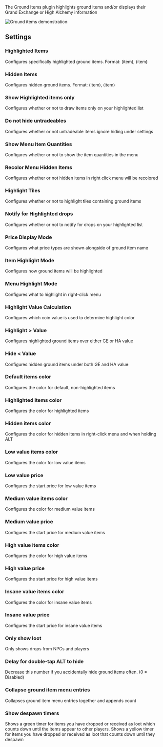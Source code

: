The Ground Items plugin highlights ground items and/or displays their Grand Exchange or High Alchemy information

![Ground items demonstration](https://runelite.net/img/features/grounditems.png)

## Settings

### Highlighted Items

Configures specifically highlighted ground items. Format: (item), (item)

### Hidden Items

Configures hidden ground items. Format: (item), (item)

### Show Highlighted items only

Configures whether or not to draw items only on your highlighted list

### Do not hide untradeables

Configures whether or not untradeable items ignore hiding under settings

### Show Menu Item Quantities

Configures whether or not to show the item quantities in the menu

### Recolor Menu Hidden Items

Configures whether or not hidden items in right click menu will be recolored

### Highlight Tiles

Configures whether or not to highlight tiles containing ground items

### Notify for Highlighted drops

Configures whether or not to notify for drops on your highlighted list

### Price Display Mode

Configures what price types are shown alongside of ground item name

### Item Highlight Mode

Configures how ground items will be highlighted

### Menu Highlight Mode

Configures what to highlight in right-click menu

### Highlight Value Calculation

Configures which coin value is used to determine highlight color

### Highlight &gt; Value

Configures highlighted ground items over either GE or HA value

### Hide &lt; Value

Configures hidden ground items under both GE and HA value

### Default items color

Configures the color for default, non-highlighted items

### Highlighted items color

Configures the color for highlighted items

### Hidden items color

Configures the color for hidden items in right-click menu and when holding ALT

### Low value items color

Configures the color for low value items

### Low value price

Configures the start price for low value items

### Medium value items color

Configures the color for medium value items

### Medium value price

Configures the start price for medium value items

### High value items color

Configures the color for high value items

### High value price

Configures the start price for high value items

### Insane value items color

Configures the color for insane value items

### Insane value price

Configures the start price for insane value items

### Only show loot

Only shows drops from NPCs and players

### Delay for double-tap ALT to hide

Decrease this number if you accidentally hide ground items often. (0 = Disabled)

### Collapse ground item menu entries

Collapses ground item menu entries together and appends count

### Show despawn timers

Shows a green timer for items you have dropped or received as loot which counts down until the items appear to other players. Shows a yellow timer for items you have dropped or received as loot that counts down until they despawn
